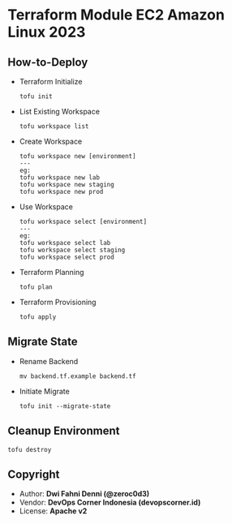 # Terraform Module EC2 Amazon Linux 2023

## How-to-Deploy

- Terraform Initialize

  ```
  tofu init
  ```

- List Existing Workspace

  ```
  tofu workspace list
  ```

- Create Workspace

  ```
  tofu workspace new [environment]
  ---
  eg:
  tofu workspace new lab
  tofu workspace new staging
  tofu workspace new prod
  ```

- Use Workspace

  ```
  tofu workspace select [environment]
  ---
  eg:
  tofu workspace select lab
  tofu workspace select staging
  tofu workspace select prod
  ```

- Terraform Planning

  ```
  tofu plan
  ```

- Terraform Provisioning

  ```
  tofu apply
  ```

## Migrate State

- Rename Backend

  ```
  mv backend.tf.example backend.tf
  ```

- Initiate Migrate

  ```
  tofu init --migrate-state
  ```

## Cleanup Environment

```
tofu destroy
```

## Copyright

- Author: **Dwi Fahni Denni (@zeroc0d3)**
- Vendor: **DevOps Corner Indonesia (devopscorner.id)**
- License: **Apache v2**
